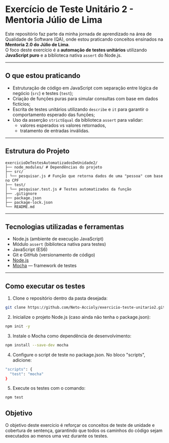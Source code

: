 # Exercício de Teste Unitário 2 - Mentoria Júlio de Lima

Este repositório faz parte da minha jornada de aprendizado na área de Qualidade de Software (QA), onde estou praticando conceitos ensinados na **Mentoria 2.0 do Júlio de Lima**.  
O foco deste exercício é a **automação de testes unitários** utilizando **JavaScript puro** e a biblioteca nativa `assert` do Node.js.

---

## O que estou praticando

- Estruturação de código em JavaScript com separação entre lógica de negócio (`src`) e testes (`test`);
- Criação de funções puras para simular consultas com base em dados fictícios;
- Escrita de testes unitários utilizando `describe` e `it` para garantir o comportamento esperado das funções;
- Uso da asserção `strictEqual` da biblioteca `assert` para validar:
  - valores esperados vs valores retornados,
  - tratamento de entradas inválidas.

---

## Estrutura do Projeto

```
exercicioDeTestesAutomatizadosDeUnidade2/
├── node_modules/ # Dependências do projeto
├── src/
│ └── pesquisar.js # Função que retorna dados de uma "pessoa" com base no CPF
├── test/
│ └── pesquisar.test.js # Testes automatizados da função
├── .gitignore
├── package.json
├── package-lock.json
└── README.md
```

---



## Tecnologias utilizadas e ferramentas

- Node.js (ambiente de execução JavaScript)
- Módulo `assert` (biblioteca nativa para testes)
- JavaScript (ES6)
- Git e GitHub (versionamento de código)
- [Node.js](https://nodejs.org/)
- [Mocha](https://mochajs.org/) — framework de testes

---

## Como executar os testes

1. Clone o repositório dentro da pasta desejada:

```bash
git clone https://github.com/Neto-Accioly/exercicio-teste-unitario2.git
```

2. Inicialize o projeto Node.js (caso ainda não tenha o package.json):

```bash
npm init -y
```
3. Instale o Mocha como dependência de desenvolvimento:
```bash   
npm install --save-dev mocha
```
4. Configure o script de teste no package.json.
No bloco "scripts", adicione:
```bash
"scripts": {
  "test": "mocha"
}  
```
5. Execute os testes com o comando:
```bash
npm test
```

## Objetivo
O objetivo deste exercício é reforçar os conceitos de teste de unidade e cobertura de sentença, garantindo que todos os caminhos do código sejam executados ao menos uma vez durante os testes.